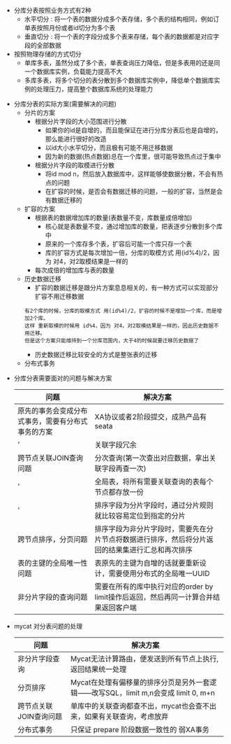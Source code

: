 * 分库分表按照业务方式有2种
   * 水平切分 : 将一个表的数据分成多个表存储，多个表的结构相同，例如订单表按照月份或者id切分为多个表
   * 垂直切分 : 将一个表的字段分成多个表来存储，每个表的数据都是对应字段的全部数据
* 按照物理存储的方式切分
   * 单库多表，虽然分成了多个表，单表查询压力降低，但是多表用的还是同一个数据库实例，负载能力提高不大
   * 多库多表，将多个切分的表分散到多个数据库实例中，降低单个数据库实例的处理压力，提高整个数据库系统的处理能力

- 分库分表的实际方案(需要解决的问题)
    - 分片的方案
        - 根据分片字段的大小范围进行分散
            - 如果你的id是自增的，而且能保证在进行分库分表后也是自增的，那么能进行很好的改造
            - 以id大小水平切分，而且极有可能不用迁移数据
            - 因为新的数据(热点数据)总在一个库里，很可能导致热点过于集中
        - 根据分片字段的取模进行分散
            - 将id mod n，然后放入数据库中，这样能够使数据分散，不会有热点的问题
            - 在扩容的时候，是否会有数据迁移的问题，一般的扩容，当然是会有数据迁移的
    - 扩容的方案
        - 根据表的数据增加库的数量(表数量不变，库数量成倍增加)
            - 核心就是表数量不变，通过增加库的数量，把表逐步分散到多个库中
            - 原来的一个库存多个表，扩容后可能一个库只存一个表
            - 库的扩容方式是每次增加一倍，分库的取模方式 用(id%4)/2，因为 对4，对2取模结果是一样的
        - 每次成倍的增加库与表的数量
    - 历史数据迁移
        - 扩容的数据迁移是跟分片方案息息相关的，有一种方式可以实现部分扩容不用迁移数据
        ```
        有2个库的时候，分库的取模方式 用(id%4)/2，扩容的时候不是增加一个库，而是增加2个库。
        这样 重新取模的时候用 id%4，因为 对4，对2取模结果是一样的，因此历史数据不用迁移。
        但是这个方案只能维持到一个分库范围内，大于4的时候就要迁移历史数据了
        ```
        - 历史数据迁移比较安全的方式是整张表的迁移
    - 分布式事务
* 分库分表需要面对的问题与解决方案

    |问题|解决方案|
    |----|--------|
    |原先的事务会变成分布式事务，需要有分布式事务的方案|XA协议或者2阶段提交，成熟产品有seata|
    |'|关联字段冗余|
    |跨节点关联JOIN查询问题|分次查询(第一次查出对应数据，拿出关联字段再查一次)|
    |'|全局表，将所有需要关联查询的表每个节点都存放一份|
    |'|排序字段为分片字段时，通过分片规则就比较容易定位到指定的分片|
    |跨节点排序，分页问题|排序字段为非分片字段时，需要先在分片节点将数据进行排序，然后将分片返回的结果集进行汇总和再次排序|
    |表的主键的全局唯一性问题|表原先的主键为自增的话就要重新设计，需要使用分布式的全局唯一UUID|
    |非分片字段的查询问题|需要在所有的库中执行对应的order by limit操作后返回，然后再同一计算合并结果返回客户端|
    
* mycat 对分表问题的处理
  
    |问题|解决方案|
    |----|--------|
    |非分片字段查询|Mycat无法计算路由，便发送到所有节点上执行,返回结果统一处理|
    |分页排序|Mycat在处理有偏移量的排序分页是另外一套逻辑——改写SQL，limit m,n会变成 limit 0, m+n |
    |跨节点关联JOIN查询问题|单库中的关联查询都查不出，mycat也会查不出来，如果有关联查询，考虑放弃|
    |分布式事务|只保证 prepare 阶段数据一致性的 弱XA事务 |
